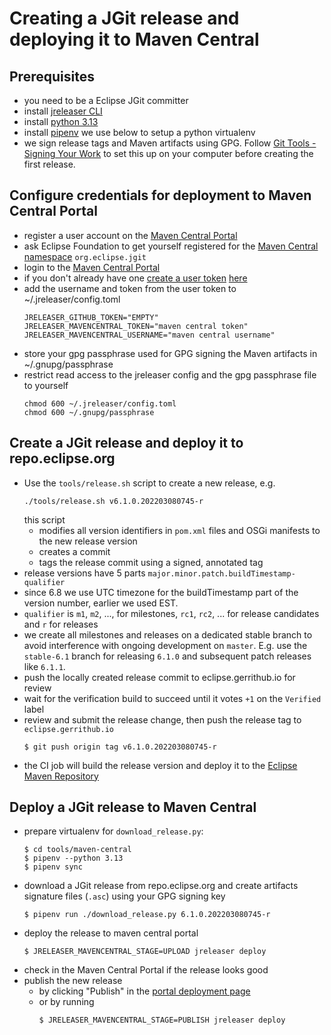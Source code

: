 # Creating a JGit release and deploying it to Maven Central

## Prerequisites

- you need to be a Eclipse JGit committer
- install [jreleaser CLI](https://jreleaser.org/guide/latest/install.html)
- install [python 3.13](https://www.python.org/)
- install [pipenv](https://pipenv.pypa.io/en/latest/installation.html) we use below to setup a python virtualenv
- we sign release tags and Maven artifacts using GPG.
  Follow [Git Tools - Signing Your Work](https://git-scm.com/book/en/v2/Git-Tools-Signing-Your-Work)
  to set this up on your computer before creating the first release.

## Configure credentials for deployment to Maven Central Portal

- register a user account on the [Maven Central Portal](https://central.sonatype.com/)
- ask Eclipse Foundation to get yourself registered for the
  [Maven Central namespace](https://central.sonatype.org/register/namespace/) `org.eclipse.jgit`
- login to the [Maven Central Portal](https://central.sonatype.com/)
- if you don't already have one [create a user token](https://central.sonatype.org/publish/generate-portal-token/)
  [here](https://central.sonatype.com/usertoken)
- add the username and token from the user token to ~/.jreleaser/config.toml
  ```
  JRELEASER_GITHUB_TOKEN="EMPTY"
  JRELEASER_MAVENCENTRAL_TOKEN="maven central token"
  JRELEASER_MAVENCENTRAL_USERNAME="maven central username"
  ```
- store your gpg passphrase used for GPG signing the Maven artifacts in ~/.gnupg/passphrase
- restrict read access to the jreleaser config and the gpg passphrase file to yourself
  ```
  chmod 600 ~/.jreleaser/config.toml
  chmod 600 ~/.gnupg/passphrase
  ```

## Create a JGit release and deploy it to repo.eclipse.org

- Use the `tools/release.sh` script to create a new release, e.g.
  ```
  ./tools/release.sh v6.1.0.202203080745-r
  ```
  this script
  - modifies all version identifiers in `pom.xml` files and OSGi manifests to the new release version
  - creates a commit
  - tags the release commit using a signed, annotated tag
- release versions have 5 parts `major.minor.patch.buildTimestamp-qualifier`
- since 6.8 we use UTC timezone for the buildTimestamp part of the version number, earlier we used EST.
- `qualifier` is `m1`, `m2`, ..., for milestones, `rc1`, `rc2`, ... for release candidates and `r` for releases
- we create all milestones and releases on a dedicated stable branch to avoid interference with
  ongoing development on `master`. E.g. use the `stable-6.1` branch for releasing `6.1.0` and
  subsequent patch releases like `6.1.1`.
- push the locally created release commit to eclipse.gerrithub.io for review
- wait for the verification build to succeed until it votes `+1` on the `Verified` label
- review and submit the release change, then push the release tag to `eclipse.gerrithub.io`
  ```
  $ git push origin tag v6.1.0.202203080745-r
  ```
- the CI job will build the release version and deploy it to the
  [Eclipse Maven Repository](https://repo.eclipse.org/content/groups/releases/org/eclipse/jgit/)

## Deploy a JGit release to Maven Central

- prepare virtualenv for `download_release.py`:
  ```
  $ cd tools/maven-central
  $ pipenv --python 3.13
  $ pipenv sync
  ```
- download a JGit release from repo.eclipse.org and create artifacts signature files (`.asc`) using your GPG signing key
  ```
  $ pipenv run ./download_release.py 6.1.0.202203080745-r
  ```
- deploy the release to maven central portal
  ```
  $ JRELEASER_MAVENCENTRAL_STAGE=UPLOAD jreleaser deploy
  ```
- check in the Maven Central Portal if the release looks good
- publish the new release
  - by clicking "Publish" in the [portal deployment page](https://central.sonatype.com/publishing/deployments)
  - or by running
    ```
    $ JRELEASER_MAVENCENTRAL_STAGE=PUBLISH jreleaser deploy
    ```
